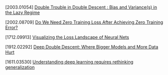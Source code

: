 [2003.01054] [Double Trouble in Double Descent : Bias and Variance(s) in the Lazy Regime](https://arxiv.org/abs/2003.01054)

[2002.08709] [Do We Need Zero Training Loss
After Achieving Zero Training Error?](https://arxiv.org/abs/2002.08709)

[1712.09913] [Visualizing the Loss Landscape of Neural Nets](https://arxiv.org/abs/1712.09913)

[1912.02292] [Deep Double Descent: Where Bigger Models and More Data Hurt](https://arxiv.org/abs/1912.02292)

[1611.03530] [Understanding deep learning requires rethinking generalization](https://arxiv.org/abs/1611.03530)
